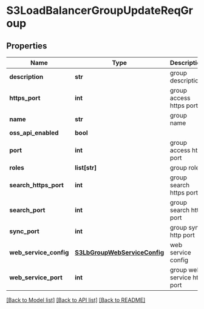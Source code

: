 # S3LoadBalancerGroupUpdateReqGroup

## Properties
Name | Type | Description | Notes
------------ | ------------- | ------------- | -------------
**description** | **str** | group description | [optional] 
**https_port** | **int** | group access https port | [optional] 
**name** | **str** | group name | [optional] 
**oss_api_enabled** | **bool** |  | [optional] 
**port** | **int** | group access http port | [optional] 
**roles** | **list[str]** | group roles | [optional] 
**search_https_port** | **int** | group search https port | [optional] 
**search_port** | **int** | group search http port | [optional] 
**sync_port** | **int** | group sync http port | [optional] 
**web_service_config** | [**S3LbGroupWebServiceConfig**](S3LbGroupWebServiceConfig.md) | web service config | [optional] 
**web_service_port** | **int** | group web service http port | [optional] 

[[Back to Model list]](../README.md#documentation-for-models) [[Back to API list]](../README.md#documentation-for-api-endpoints) [[Back to README]](../README.md)


